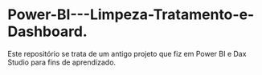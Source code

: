 # Power-BI---Limpeza-Tratamento-e-Dashboard.
Este repositório se trata de um antigo projeto que fiz em Power BI e Dax Studio para fins de aprendizado. 
